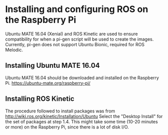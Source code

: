 # Installing and configuring ROS on the Raspberry Pi

Ubuntu MATE 16.04 (Xenial) and ROS Kinetic are used to ensure compatibility for when a pi-gen script will be used to create the images. Currently, pi-gen does not support Ubuntu Bionic, required for ROS Melodic. 

## Installing Ubuntu MATE 16.04

Ubuntu MATE 16.04 should be downloaded and installed on the Raspberry Pi.
<https://ubuntu-mate.org/raspberry-pi/>

## Installing ROS Kinetic

The procedure followed to install packages was from <http://wiki.ros.org/kinetic/Installation/Ubuntu>
Select the "Desktop Install" for the set of packages at step 1.4.
This might take some time (10-20 minutes or more) on the Raspberry Pi, since there is a lot of disk I/O.
